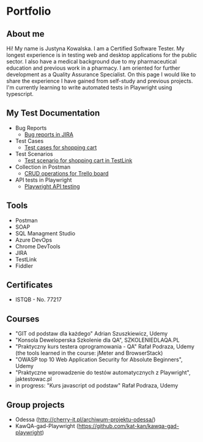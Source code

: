 # Portfolio

## About me
Hi! My name is Justyna Kowalska. I am a Certified Software Tester.
My longest experience is in testing web and desktop applications for the public sector. I also have a medical background due to my pharmaceutical education and previous work in a pharmacy.
I am oriented for further development as a Quality Assurance Specialist. 
On this page I would like to share the experience I have gained from self-study and previous projects.
I'm currently learning to write automated tests in Playwright using typescript. 

## My Test Documentation
* Bug Reports
  * [Bug reports in JIRA](https://1drv.ms/b/s!AlA72r776nl1hcsWnqBjbkDNzLC4Fw?e=A0YHJr)
* Test Cases
  * [Test cases for shopping cart](https://1drv.ms/b/s!AlA72r776nl1hcsVb9TyRxB4ewbLbw?e=0DqhqW)
* Test Scenarios 
  * [Test scenario for shopping cart in TestLink](https://1drv.ms/b/s!AlA72r776nl1hcsUlk89tHeAijhPaQ?e=6qnJEM)
* Collection in Postman
  * [CRUD operations for Trello board](https://github.com/Justyna-KO/Portfolio/blob/main/Postman/TRELLO_collection.json)
* API tests in Playwright
  * [Playwright API testing](https://github.com/Justyna-KO/Playwright_API_Testing)
  
 ## Tools
  * Postman
  * SOAP
  * SQL Managment Studio
  * Azure DevOps
  * Chrome DevTools
  * JIRA
  * TestLink
  * Fiddler

 ## Certificates
  * ISTQB - No. 77217

 ## Courses 
  * "GIT od podstaw dla każdego" Adrian Szuszkiewicz, Udemy
  * "Konsola Deweloperska Szkolenie dla QA", SZKOLENIEDLAQA.PL
  * "Praktyczny kurs testera oprogramowania - QA" Rafał Podraza, Udemy
  (the tools learned in the course: jMeter and BrowserStack)
  * "OWASP top 10 Web Application Security for Absolute Beginners", Udemy
  * "Praktyczne wprowadzenie do testów automatycznych z Playwright", jaktestowac.pl
  * in progress: "Kurs javascript od podstaw" Rafał Podraza, Udemy

  ## Group projects
  * Odessa (http://cherry-it.pl/archiwum-projektu-odessa/)
  * KawQA-gad-Playwright (https://github.com/kat-kan/kawqa-gad-playwright)
